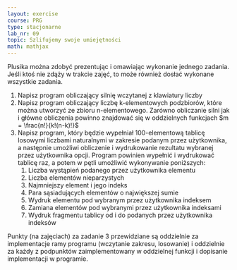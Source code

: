 ```yaml
---
layout: exercise
course: PRG
type: stacjonarne
lab_nr: 09
topic: Szlifujemy swoje umiejętności
math: mathjax
---
```


Plusika można zdobyć prezentując i omawiając wykonanie jednego zadania. Jeśli ktoś nie zdąży w trakcie zajęć, to może również dosłać wykonane wszystkie zadania.
1. Napisz program obliczający silnię wczytanej z klawiatury liczby
2. Napisz program obliczający liczbę k-elementowych podzbiorów, które można utworzyć ze zbioru n-elementowego. Zarówno obliczanie silni jak i główne obliczenia powinno znajdować się w oddzielnych funkcjach
$m = \frac{n!}{k!(n-k)!}$
3. Napisz program, który będzie wypełniał 100-elementową tablicę losowymi liczbami naturalnymi w zakresie podanym przez użytkownika, a następnie umożliwi obliczenie i wydrukowanie rezultatu wybranej przez użytkownika opcji. Program powinien wypełnić i wydrukować tablicę raz, a potem w pętli umożliwić wykonywanie poniższych:
    1. Liczba wystąpień podanego przez użytkownika elementu 
    2. Liczba elementów nieparzystych
    3. Najmniejszy element i jego indeks
    4. Para sąsiadujących elementów o największej sumie
    5. Wydruk elementu pod wybranym przez użytkownika indeksem
    6. Zamiana elementów pod wybranymi przez użytkownika indeksami
    7. Wydruk fragmentu tablicy od i do podanych przez użytkownika indeksów

Punkty (na zajęciach) za zadanie 3 przewidziane są oddzielnie za implementacje ramy programu (wczytanie zakresu, losowanie) i oddzielnie za każdy z podpunktów zaimplementowany w oddzielnej funkcji i dopisanie implementacji w programie.